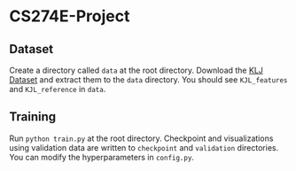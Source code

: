 # CS274E-Project

## Dataset
Create a directory called ```data``` at the root directory. Download the [KLJ Dataset](https://drive.google.com/drive/folders/1KIqIyHKIvIAqPsVARJLrWcvaGzogvObq) and extract them to the ```data``` directory. You should see ```KJL_features``` and ```KJL_reference``` in ```data```.

## Training 
Run ```python train.py``` at the root directory. Checkpoint and visualizations using validation data are written to ```checkpoint``` and ```validation``` directories. You can modify the hyperparameters in ```config.py```.
